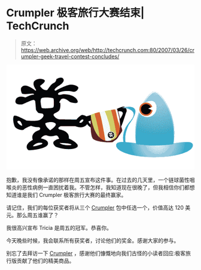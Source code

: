 # Crumpler 极客旅行大赛结束| TechCrunch

> 原文：<https://web.archive.org/web/http://techcrunch.com:80/2007/03/26/crumpler-geek-travel-contest-concludes/>

![](img/25335b9c52073b2097db8e90ab6c73d4.png)

抱歉，我没有像承诺的那样在周五宣布这件事。在过去的几天里，一个链球菌性咽喉炎的恶性病例一直困扰着我。不管怎样，我知道现在很晚了，但我相信你们都想知道谁是我们 Crumpler 极客旅行大赛的最终赢家。

请记住，我们的每位获奖者将从三个 [Crumpler](https://web.archive.org/web/20150820041530/http://www.crumplerbags.com/) 包中任选一个，价值高达 120 美元。那么周五谁赢了？

我很高兴宣布 Tricia 是周五的冠军。恭喜你。

今天晚些时候，我会联系所有获奖者，讨论他们的奖金。感谢大家的参与。

别忘了去拜访一下 [Crumpler](https://web.archive.org/web/20150820041530/http://www.crumplerbags.com/) ，感谢他们慷慨地向我们古怪的小读者回应:极客旅行版贡献了他们的精美商品。